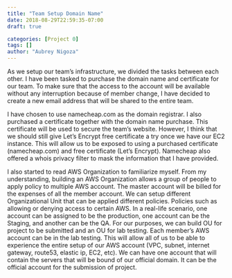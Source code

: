 ```yaml
---
title: "Team Setup Domain Name"
date: 2018-08-29T22:59:35-07:00
draft: true

categories: [Project 0]
tags: []
author: "Aubrey Nigoza"
---
```

As we setup our team’s infrastructure, we divided the tasks between each other. I have been tasked to purchase the domain name and certificate for our team. To make sure that the access to the account will be available without any interruption because of member change, I have decided to create a new email address that will be shared to the entire team. 

I have chosen to use namecheap.com as the domain registrar. I also purchased a certificate together with the domain name purchase. This certificate will be used to secure the team’s website. However, I think that we should still give Let’s Encrypt free certificate a try once we have our EC2 instance. This will allow us to be exposed to using a purchased certificate (namecheap.com) and free certificate (Let’s Encrypt). Namecheap also offered a whois privacy filter to mask the information that I have provided. 

I also started to read AWS Organization to familiarize myself. From my understanding, building an AWS Organization allows a group of people to apply policy to multiple AWS account. The master account will be billed for the expenses of all the member account. We can setup different Organizational Unit that can be applied different policies. Policies such as allowing or denying access to certain AWS. In a real-life scenario, one account can be assigned to be the production, one account can be the Staging, and another can be the QA. For our purposes, we can build OU for project to be submitted and an OU for lab testing.  Each member’s AWS account can be in the lab testing. This will allow all of us to be able to experience the entire setup of our AWS account (VPC, subnet, internet gateway, route53, elastic ip, EC2, etc). We can have one account that will contain the servers that will be bound of our official domain. It can be the official account for the submission of project. 
